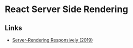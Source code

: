 # React Server Side Rendering

## Links

- [Server-Rendering Responsively (2019)](https://artsy.github.io/blog/2019/05/24/server-rendering-responsively/)

